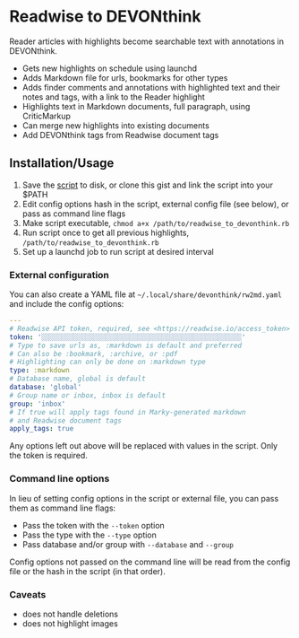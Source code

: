 # Readwise to DEVONthink

Reader articles with highlights become searchable text with
annotations in DEVONthink.

- Gets new highlights on schedule using launchd
- Adds Markdown file for urls, bookmarks for other types
- Adds finder comments and annotations with highlighted text and their notes and tags, with a link to the Reader highlight
- Highlights text in Markdown documents, full paragraph, using CriticMarkup
- Can merge new highlights into existing documents
- Add DEVONthink tags from Readwise document tags

## Installation/Usage

1. Save the [script][raw] to disk, or clone this gist and link the script into your $PATH
2. Edit config options hash in the script, external config file (see below), or pass as command line flags
3. Make script executable, `chmod a+x /path/to/readwise_to_devonthink.rb`
4. Run script once to get all previous highlights, `/path/to/readwise_to_devonthink.rb`
5. Set up a launchd job to run script at desired interval

[raw]: https://gist.githubusercontent.com/ttscoff/0a14fcd621526f1ab2ac6fa027df0dea/raw/3f74ca4a6b0ecc3b7bc8a83dbd585e8b43217a74/readwise_to_devonthink.rb

### External configuration

You can also create a YAML file at `~/.local/share/devonthink/rw2md.yaml` and include the config options:

```yaml
---
# Readwise API token, required, see <https://readwise.io/access_token>
token: '░░░░░░░░░░░░░░░░░░░░░░░░░░░░░░░░░░░░░░░░░░░░░░░░░░'
# Type to save urls as, :markdown is default and preferred
# Can also be :bookmark, :archive, or :pdf
# Highlighting can only be done on :markdown type
type: :markdown
# Database name, global is default
database: 'global'
# Group name or inbox, inbox is default
group: 'inbox'
# If true will apply tags found in Marky-generated markdown
# and Readwise document tags
apply_tags: true
```

Any options left out above will be replaced with values in
the script. Only the token is required.

### Command line options

In lieu of setting config options in the script or external
file, you can pass them as command line flags:

- Pass the token with the `--token` option
- Pass the type with the `--type` option
- Pass database and/or group with `--database` and `--group`

Config options not passed on the command line will be read
from the config file or the hash in the script (in that
order).

### Caveats

- does not handle deletions
- does not highlight images
